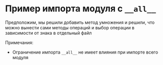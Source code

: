 # Пример импорта модуля с `__all__`

Предположим, мы решили добавить метод умножения и решили, что можно вынести сами методы операций и выбор операции в зависимости от знака в отдельный файл

Примечания:

- Ограничение импорта `__all__` не имеет влияния при импорте всего модуля


